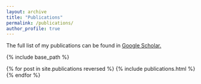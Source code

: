 ```yaml
---
layout: archive
title: "Publications"
permalink: /publications/
author_profile: true
---
```



The full list of my publications can be found in <u><a href="https://scholar.google.com/citations?user=CG6rNcwAAAAJ">Google Scholar</a>.</u>


{% include base_path %}

{% for post in site.publications reversed %}
  {% include publications.html %}
{% endfor %}
